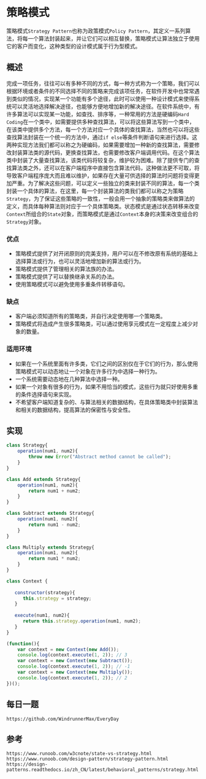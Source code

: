 # 策略模式
策略模式`Strategy Pattern`也称为政策模式`Policy Pattern`，其定义一系列算法，将每一个算法封装起来，并让它们可以相互替换，策略模式让算法独立于使用它的客户而变化，这种类型的设计模式属于行为型模式。

## 概述
完成一项任务，往往可以有多种不同的方式，每一种方式称为一个策略，我们可以根据环境或者条件的不同选择不同的策略来完成该项任务，在软件开发中也常常遇到类似的情况，实现某一个功能有多个途径，此时可以使用一种设计模式来使得系统可以灵活地选择解决途径，也能够方便地增加新的解决途径。在软件系统中，有许多算法可以实现某一功能，如查找、排序等，一种常用的方法是硬编码`Hard Coding`在一个类中，如需要提供多种查找算法，可以将这些算法写到一个类中，在该类中提供多个方法，每一个方法对应一个具体的查找算法，当然也可以将这些查找算法封装在一个统一的方法中，通过`if else`等条件判断语句来进行选择。这两种实现方法我们都可以称之为硬编码，如果需要增加一种新的查找算法，需要修改封装算法类的源代码，更换查找算法，也需要修改客户端调用代码。在这个算法类中封装了大量查找算法，该类代码将较复杂，维护较为困难。除了提供专门的查找算法类之外，还可以在客户端程序中直接包含算法代码，这种做法更不可取，将导致客户端程序庞大而且难以维护，如果存在大量可供选择的算法时问题将变得更加严重。为了解决这些问题，可以定义一些独立的类来封装不同的算法，每一个类封装一个具体的算法，在这里，每一个封装算法的类我们都可以称之为策略`Strategy`，为了保证这些策略的一致性，一般会用一个抽象的策略类来做算法的定义，而具体每种算法则对应于一个具体策略类。状态模式是通过状态转移来改变`Context`所组合的`State`对象，而策略模式是通过`Context`本身的决策来改变组合的`Strategy`对象。

### 优点
* 策略模式提供了对开闭原则的完美支持，用户可以在不修改原有系统的基础上选择算法或行为，也可以灵活地增加新的算法或行为。
* 策略模式提供了管理相关的算法族的办法。
* 策略模式提供了可以替换继承关系的办法。
* 使用策略模式可以避免使用多重条件转移语句。

### 缺点
* 客户端必须知道所有的策略类，并自行决定使用哪一个策略类。
* 策略模式将造成产生很多策略类，可以通过使用享元模式在一定程度上减少对象的数量。


### 适用环境
* 如果在一个系统里面有许多类，它们之间的区别仅在于它们的行为，那么使用策略模式可以动态地让一个对象在许多行为中选择一种行为。
* 一个系统需要动态地在几种算法中选择一种。
* 如果一个对象有很多的行为，如果不用恰当的模式，这些行为就只好使用多重的条件选择语句来实现。
* 不希望客户端知道复杂的、与算法相关的数据结构，在具体策略类中封装算法和相关的数据结构，提高算法的保密性与安全性。


## 实现

```javascript
class Strategy{
    operation(num1, num2){
        throw new Error("Abstract method cannot be called");
    }
}

class Add extends Strategy{
    operation(num1, num2){
        return num1 + num2;
    }
}

class Subtract extends Strategy{
    operation(num1, num2){
        return num1 - num2;
    }
}

class Multiply extends Strategy{
    operation(num1, num2){
        return num1 * num2;
    }
}

class Context {
 
   constructor(strategy){
      this.strategy = strategy;
   }
 
   execute(num1, num2){
      return this.strategy.operation(num1, num2);
   }
}

(function(){
    var context = new Context(new Add());
    console.log(context.execute(1, 2)); // 3
    var context = new Context(new Subtract());
    console.log(context.execute(1, 2)); // -1
    var context = new Context(new Multiply());
    console.log(context.execute(1, 2)); // 2
})();

```


## 每日一题

```
https://github.com/WindrunnerMax/EveryDay
```

## 参考

```
https://www.runoob.com/w3cnote/state-vs-strategy.html
https://www.runoob.com/design-pattern/strategy-pattern.html
https://design-patterns.readthedocs.io/zh_CN/latest/behavioral_patterns/strategy.html
```
